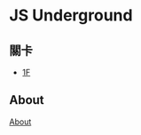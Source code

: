 # JS Underground

## 關卡

- [1F](https://noobtw.github.io/js-underground/1f)

## About
[About](https://www.facebook.com/hexschool/photos/a.610345345781449/1230158937133417/?type=3&permPage=1)